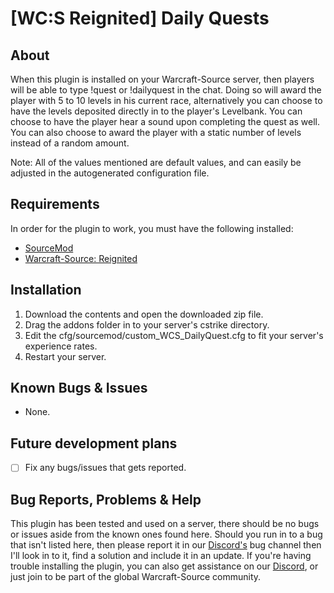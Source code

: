 # [WC:S Reignited] Daily Quests

## About
When this plugin is installed on your Warcraft-Source server, then players will be able to type !quest or !dailyquest in the chat. Doing so will award the player with 5 to 10 levels in his current race, alternatively you can choose to have the levels deposited directly in to the player's Levelbank. You can choose to have the player hear a sound upon completing the quest as well. You can also choose to award the player with a static number of levels instead of a random amount.


Note: 
All of the values mentioned are default values, and can easily be adjusted in the autogenerated configuration file.



## Requirements
In order for the plugin to work, you must have the following installed:
- [SourceMod](https://www.sourcemod.net/downloads.php?branch=stable) 
- [Warcraft-Source: Reignited](https://github.com/ThaPwned/WCS)


## Installation
1) Download the contents and open the downloaded zip file.
2) Drag the addons folder in to your server's cstrike directory.
3) Edit the cfg/sourcemod/custom_WCS_DailyQuest.cfg to fit your server's experience rates.
4) Restart your server.


## Known Bugs & Issues
- None.


## Future development plans
- [ ] Fix any bugs/issues that gets reported.


## Bug Reports, Problems & Help
This plugin has been tested and used on a server, there should be no bugs or issues aside from the known ones found here.
Should you run in to a bug that isn't listed here, then please report it in our [Discord's](https://discord.gg/zYASbKz) bug channel then I'll look in to it, find a solution and include it in an update.
If you're having trouble installing the plugin, you can also get assistance on our [Discord](https://discord.gg/zYASbKz), or just join to be part of the global Warcraft-Source community.
